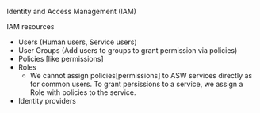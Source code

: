 Identity and Access Management (IAM)

IAM resources
- Users (Human users, Service users)
- User Groups (Add users to groups to grant permission via policies)
- Policies [like permissions]
- Roles
  - We cannot assign policies[permissions] to ASW services directly as for common users. To grant persissions to a service, we assign a Role with policies to the service.
- Identity providers
